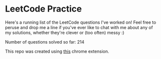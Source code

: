 # LeetCode Practice

Here's a running list of the LeetCode questions I've worked on! Feel free to peruse and drop me a line if you've ever like to chat with me about any of my solutions, whether they're clever or (too often) messy :)

Number of questions solved so far: 214

This repo was created using [this](https://github.com/QasimWani/LeetHub) chrome extension.
